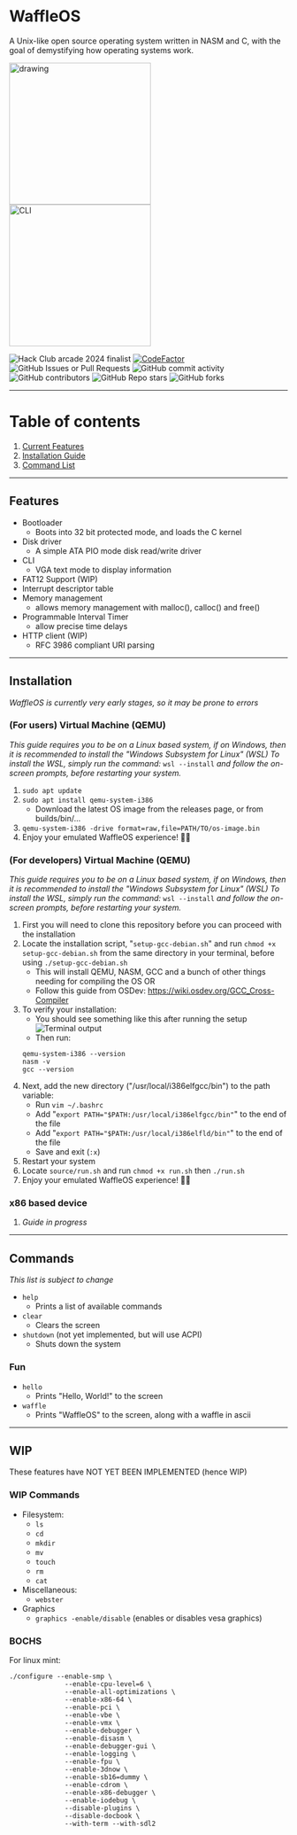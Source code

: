 # WaffleOS
A Unix-like open source operating system written in NASM and C, with the goal of demystifying how operating systems work.

<img src="https://github.com/user-attachments/assets/0553e678-e8b8-4853-ad1e-6e97e162c5fd" alt="drawing" width="256"/> <img src="https://github.com/user-attachments/assets/4fd84e48-94bf-4ded-829d-f6726b7cd01d" alt="CLI" width="256"/>

![Hack Club arcade 2024 finalist](https://img.shields.io/badge/Hack%20Club%20arcade%202024-showcase%20finalist-gold?logo=https%3A%2F%2Fassets.hackclub.com%2Ficon-rounded.png&logoSize=auto&labelColor=orange)
[![CodeFactor](https://www.codefactor.io/repository/github/alandoescs/waffleos/badge)](https://www.codefactor.io/repository/github/alandoescs/waffleos)
![GitHub Issues or Pull Requests](https://img.shields.io/github/issues/AlanDoesCS/WaffleOS)
![GitHub commit activity](https://img.shields.io/github/commit-activity/t/AlanDoesCS/WaffleOS)
![GitHub contributors](https://img.shields.io/github/contributors/AlanDoesCS/WaffleOS)
![GitHub Repo stars](https://img.shields.io/github/stars/AlanDoesCS/WaffleOS)
![GitHub forks](https://img.shields.io/github/forks/AlanDoesCS/WaffleOS)

---
# Table of contents
1) [Current Features](#features)
2) [Installation Guide](#installation)
3) [Command List](#commands)

---
## Features
- Bootloader
    - Boots into 32 bit protected mode, and loads the C kernel
- Disk driver
    - A simple ATA PIO mode disk read/write driver
- CLI
    - VGA text mode to display information
- FAT12 Support (WIP)
- Interrupt descriptor table
- Memory management
    - allows memory management with malloc(), calloc() and free()
- Programmable Interval Timer
    - allow precise time delays
- HTTP client (WIP)
    - RFC 3986 compliant URI parsing

---
## Installation
*WaffleOS is currently very early stages, so it may be prone to errors*

### (For users) Virtual Machine (QEMU)
*This guide requires you to be on a Linux based system, if on Windows, then it is recommended to install the "Windows Subsystem for Linux" (WSL)*
*To install the WSL, simply run the command:* `wsl --install` *and follow the on-screen prompts, before restarting your system.*

1) `sudo apt update`
2) `sudo apt install qemu-system-i386`
   - Download the latest OS image from the releases page, or from builds/bin/...
3) `qemu-system-i386 -drive format=raw,file=PATH/TO/os-image.bin`
4) Enjoy your emulated WaffleOS experience! 🎉🎉

### (For developers) Virtual Machine (QEMU)
*This guide requires you to be on a Linux based system, if on Windows, then it is recommended to install the "Windows Subsystem for Linux" (WSL)*
*To install the WSL, simply run the command:* `wsl --install` *and follow the on-screen prompts, before restarting your system.*

1) First you will need to clone this repository before you can proceed with the installation
2) Locate the installation script, "`setup-gcc-debian.sh`" and run `chmod +x setup-gcc-debian.sh` from the same directory in your terminal, before using `./setup-gcc-debian.sh`
    - This will install QEMU, NASM, GCC and a bunch of other things needing for compiling the OS
OR
    - Follow this guide from OSDev: https://wiki.osdev.org/GCC_Cross-Compiler
3) To verify your installation:
    - You should see something like this after running the setup
      ![Terminal output](https://github.com/AlanDoesCS/WaffleOS/assets/95879019/72d8dc06-bd04-4357-9046-aeb43f707513)
    - Then run:
   ```shell
   qemu-system-i386 --version
   nasm -v
   gcc --version
   ```
4) Next, add the new directory ("/usr/local/i386elfgcc/bin") to the path variable:
    - Run `vim ~/.bashrc`
    - Add "`export PATH="$PATH:/usr/local/i386elfgcc/bin"`" to the end of the file
    - Add "`export PATH="$PATH:/usr/local/i386elfld/bin"`" to the end of the file
    - Save and exit (`:x`)
5) Restart your system
6) Locate `source/run.sh` and run `chmod +x run.sh` then `./run.sh`
7) Enjoy your emulated WaffleOS experience! 🎉🎉

### x86 based device

1) *Guide in progress*

---
## Commands
*This list is subject to change*

- `help`
  - Prints a list of available commands
- `clear`
  - Clears the screen
- `shutdown` (not yet implemented, but will use ACPI)
  - Shuts down the system

### Fun
- `hello`
  - Prints "Hello, World!" to the screen
- `waffle`
    - Prints "WaffleOS" to the screen, along with a waffle in ascii
---

## WIP
These features have NOT YET BEEN IMPLEMENTED (hence WIP)

### WIP Commands
- Filesystem:
    - `ls`
    - `cd`
    - `mkdir`
    - `mv`
    - `touch`
    - `rm`
    - `cat`
- Miscellaneous:
    - `webster`
- Graphics
    - `graphics -enable/disable` (enables or disables vesa graphics)

### BOCHS

For linux mint:
```shell
./configure --enable-smp \
              --enable-cpu-level=6 \
              --enable-all-optimizations \
              --enable-x86-64 \
              --enable-pci \
              --enable-vbe \
              --enable-vmx \
              --enable-debugger \
              --enable-disasm \
              --enable-debugger-gui \
              --enable-logging \
              --enable-fpu \
              --enable-3dnow \
              --enable-sb16=dummy \
              --enable-cdrom \
              --enable-x86-debugger \
              --enable-iodebug \
              --disable-plugins \
              --disable-docbook \
              --with-term --with-sdl2
```